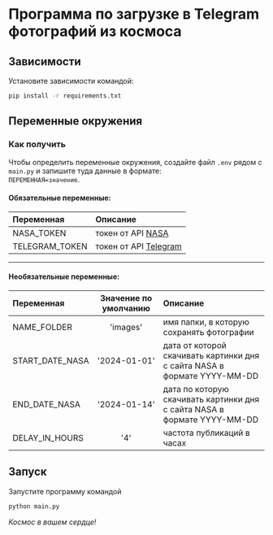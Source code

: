 # Программа по загрузке в Telegram фотографий из космоса

## Зависимости
Установите зависимости командой:  
```sh
pip install -r requirements.txt
```

## Переменные окружения
### Как получить
Чтобы определить переменные окружения, создайте файл `.env` рядом с `main.py` и запишите туда данные в формате:  
`ПЕРЕМЕННАЯ=значение`.



#### Обязательные переменные:  

| Переменная    | Описание                                                                                |
|:--------------|:----------------------------------------------------------------------------------------|
| NASA_TOKEN     | токен от API [NASA](https://api.nasa.gov/ "получить токен от API NASA")                 |
| TELEGRAM_TOKEN   | токен от API [Telegram](https://telegram.me/BotFather "токен от API Telegram")          | 

***
  
#### Необязательные переменные:  

| Переменная    | Значение по умолчанию | Описание                                                                 |
|:--------------|:---------------------:|:-------------------------------------------------------------------------|
| NAME_FOLDER      |       'images'        | имя папки, в которую сохранять фотографии                                |
| START_DATE_NASA    |     '2024-01-01'      | дата от которой скачивать картинки дня с сайта NASA в формате YYYY-MM-DD |
| END_DATE_NASA   |     '2024-01-14'      | дата по которую скачивать картинки дня с сайта NASA в формате YYYY-MM-DD |
| DELAY_IN_HOURS |       '4'       | частота публикаций в часах                                               |


## Запуск
Запустите программу командой
```sh
python main.py
```
  
*Космос в вашем сердце!*
